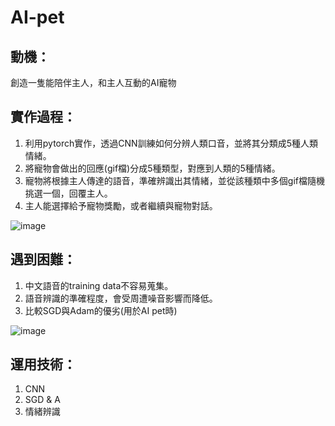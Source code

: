 # AI-pet

## 動機：
創造一隻能陪伴主人，和主人互動的AI寵物

## 實作過程：
1. 利用pytorch實作，透過CNN訓練如何分辨人類口音，並將其分類成5種人類情緒。
2. 將寵物會做出的回應(gif檔)分成5種類型，對應到人類的5種情緒。
3. 寵物將根據主人傳達的語音，準確辨識出其情緒，並從該種類中多個gif檔隨機挑選一個，回覆主人。
4. 主人能選擇給予寵物獎勵，或者繼續與寵物對話。

![image](https://user-images.githubusercontent.com/56677419/204785761-d2667fcd-17a3-40b5-8dba-cc13ff4cd119.png)

## 遇到困難：
1. 中文語音的training data不容易蒐集。
2. 語音辨識的準確程度，會受周遭噪音影響而降低。
3. 比較SGD與Adam的優劣(用於AI pet時)

![image](https://user-images.githubusercontent.com/56677419/204789056-3df4df32-11c5-44bf-a98d-db241a7f5393.png)

## 運用技術：
1. CNN
2. SGD & A
3. 情緒辨識
